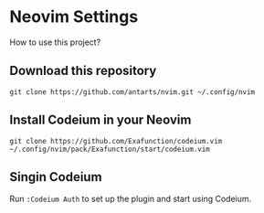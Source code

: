 # Neovim Settings

How to use this project?

## Download this repository
`git clone https://github.com/antarts/nvim.git ~/.config/nvim`

## Install Codeium in your Neovim
`git clone https://github.com/Exafunction/codeium.vim ~/.config/nvim/pack/Exafunction/start/codeium.vim`

## Singin Codeium
Run `:Codeium Auth` to set up the plugin and start using Codeium.


